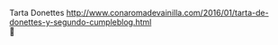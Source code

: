 Tarta Donettes	http://www.conaromadevainilla.com/2016/01/tarta-de-donettes-y-segundo-cumpleblog.html	
਍